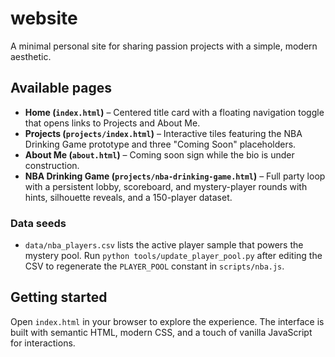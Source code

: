 # website

A minimal personal site for sharing passion projects with a simple, modern aesthetic.

## Available pages

- **Home (`index.html`)** – Centered title card with a floating navigation toggle that opens links to Projects and About Me.
- **Projects (`projects/index.html`)** – Interactive tiles featuring the NBA Drinking Game prototype and three "Coming Soon" placeholders.
- **About Me (`about.html`)** – Coming soon sign while the bio is under construction.
- **NBA Drinking Game (`projects/nba-drinking-game.html`)** – Full party loop with a persistent lobby, scoreboard, and mystery-player rounds with hints, silhouette reveals, and a 150-player dataset.

### Data seeds

- `data/nba_players.csv` lists the active player sample that powers the mystery pool. Run `python tools/update_player_pool.py` after editing the CSV to regenerate the `PLAYER_POOL` constant in `scripts/nba.js`.

## Getting started

Open `index.html` in your browser to explore the experience. The interface is built with semantic HTML, modern CSS, and a touch of vanilla JavaScript for interactions.
